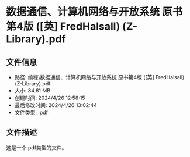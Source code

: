 ﻿# 数据通信、计算机网络与开放系统 原书第4版 ([英] FredHalsall) (Z-Library).pdf

## 文件信息
- 路径: 编程\数据通信、计算机网络与开放系统 原书第4版 ([英] FredHalsall) (Z-Library).pdf
- 大小: 84.61 MB
- 创建时间: 2024/4/26 12:58:15
- 最后修改时间: 2024/4/26 13:02:44
- 文件类型: .pdf

## 文件描述
这是一个.pdf类型的文件。

